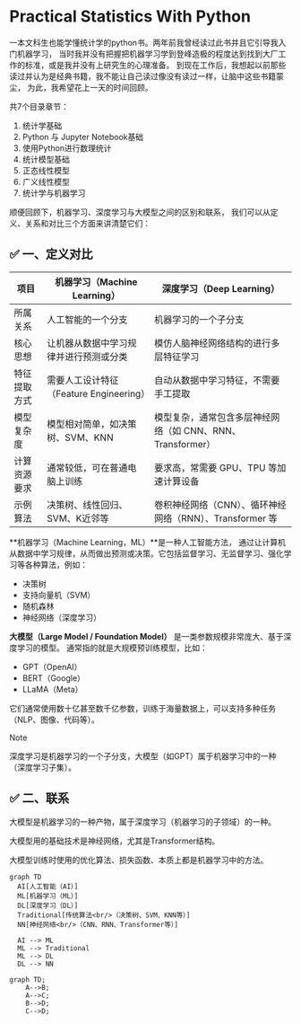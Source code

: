 # Practical Statistics With Python

一本文科生也能学懂统计学的python书。两年前我曾经读过此书并且它引导我入门机器学习，
当时我并没有把握把机器学习学到登峰造极的程度达到找到大厂工作的标准，或是我并没有上研究生的心理准备。
到现在工作后，我想起以前那些读过并认为是经典书籍，我不能让自己读过像没有读过一样，让脑中这些书籍蒙尘，
为此，我希望花上一天的时间回顾。

共7个目录章节：
1. 统计学基础
2. Python 与 Jupyter Notebook基础
3. 使用Python进行数理统计
4. 统计模型基础
5. 正态线性模型
6. 广义线性模型
7. 统计学与机器学习


顺便回顾下，机器学习、深度学习与大模型之间的区别和联系，
我们可以从定义、关系和对比三个方面来讲清楚它们：

## ✅ 一、定义对比

| 项目           | 机器学习（Machine Learning）                       | 深度学习（Deep Learning）                                |
|----------------|--------------------------------------------------|-----------------------------------------------------------|
| 所属关系       | 人工智能的一个分支                                  | 机器学习的一个子分支                                      |
| 核心思想       | 让机器从数据中学习规律并进行预测或分类                | 模仿人脑神经网络结构的进行多层特征学习                   |
| 特征提取方式   | 需要人工设计特征（Feature Engineering）              | 自动从数据中学习特征，不需要手工提取                     |
| 模型复杂度     | 模型相对简单，如决策树、SVM、KNN                     | 模型复杂，通常包含多层神经网络（如 CNN、RNN、Transformer）|
| 计算资源要求   | 通常较低，可在普通电脑上训练                          | 要求高，常需要 GPU、TPU 等加速计算设备                  |
| 示例算法       | 决策树、线性回归、SVM、K近邻等                       | 卷积神经网络（CNN）、循环神经网络（RNN）、Transformer 等 |


**机器学习（Machine Learning，ML）**是一种人工智能方法，
通过让计算机从数据中学习规律，从而做出预测或决策。它包括监督学习、无监督学习、强化学习等各种算法，例如：
+ 决策树
+ 支持向量机（SVM）
+ 随机森林
+ 神经网络（深度学习）

**大模型（Large Model / Foundation Model）** 是一类参数规模非常庞大、基于深度学习的模型。
通常指的就是大规模预训练模型，比如：
+ GPT（OpenAI）
+ BERT（Google）
+ LLaMA（Meta）

它们通常使用数十亿甚至数千亿参数，训练于海量数据上，可以支持多种任务（NLP、图像、代码等）。

> [!NOTE]
> 深度学习是机器学习的一个子分支，大模型（如GPT）属于机器学习中的一种（深度学习子集）。

## ✅ 二、联系
大模型是机器学习的一种产物，属于深度学习（机器学习的子领域）的一种。

大模型用的基础技术是神经网络，尤其是Transformer结构。

大模型训练时使用的优化算法、损失函数、本质上都是机器学习中的方法。


```mermaid
graph TD
  AI[人工智能（AI）]
  ML[机器学习（ML）]
  DL[深度学习（DL）]
  Traditional[传统算法<br/>（决策树、SVM、KNN等）]
  NN[神经网络<br/>（CNN、RNN、Transformer等）]

  AI --> ML
  ML --> Traditional
  ML --> DL
  DL --> NN
```

```mermaid
graph TD;
    A-->B;
    A-->C;
    B-->D;
    C-->D;
```

